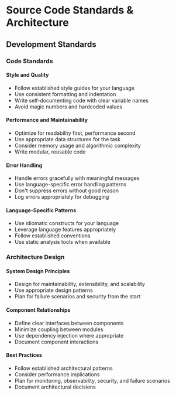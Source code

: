 # Source Code Standards & Architecture

## Development Standards

### Code Standards

#### Style and Quality
- Follow established style guides for your language
- Use consistent formatting and indentation
- Write self-documenting code with clear variable names
- Avoid magic numbers and hardcoded values

#### Performance and Maintainability
- Optimize for readability first, performance second
- Use appropriate data structures for the task
- Consider memory usage and algorithmic complexity
- Write modular, reusable code

#### Error Handling
- Handle errors gracefully with meaningful messages
- Use language-specific error handling patterns
- Don't suppress errors without good reason
- Log errors appropriately for debugging

#### Language-Specific Patterns
- Use idiomatic constructs for your language
- Leverage language features appropriately
- Follow established conventions
- Use static analysis tools when available

### Architecture Design

#### System Design Principles
- Design for maintainability, extensibility, and scalability
- Use appropriate design patterns
- Plan for failure scenarios and security from the start

#### Component Relationships
- Define clear interfaces between components
- Minimize coupling between modules
- Use dependency injection where appropriate
- Document component interactions

#### Best Practices
- Follow established architectural patterns
- Consider performance implications
- Plan for monitoring, observability, security, and failure scenarios
- Document architectural decisions
